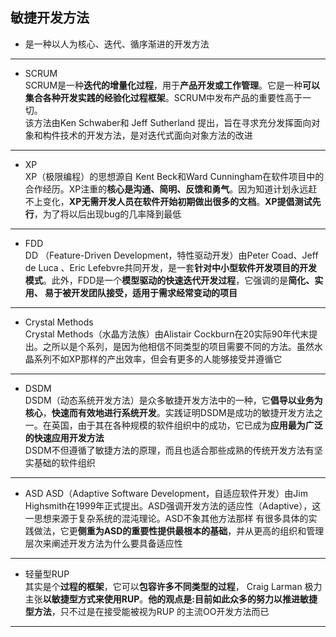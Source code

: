 ## 敏捷开发方法
* 是一种以人为核心、迭代、循序渐进的开发方法
***

* SCRUM   
SCRUM是一种**迭代的增量化过程**，用于**产品开发或工作管理**。它是一种**可以集合各种开发实践的经验化过程框架**。SCRUM中发布产品的重要性高于一切。   
   该方法由Ken Schwaber和 Jeff Sutherland 提出，旨在寻求充分发挥面向对象和构件技术的开发方法，是对迭代式面向对象方法的改进
***

* XP   
XP（极限编程）的思想源自 Kent Beck和Ward Cunningham在软件项目中的合作经历。XP注重的**核心是沟通、简明、反馈和勇气**。因为知道计划永远赶不上变化，**XP无需开发人员在软件开始初期做出很多的文档**。**XP提倡测试先行**，为了将以后出现bug的几率降到最低
***

* FDD   
DD （Feature-Driven Development，特性驱动开发）由Peter Coad、Jeff de Luca 、Eric Lefebvre共同开发，是一套**针对中小型软件开发项目的开发模式**。此外，FDD是一个**模型驱动的快速迭代开发过程**，它强调的是**简化、实用、 易于被开发团队接受，适用于需求经常变动的项目**
***

* Crystal Methods   
Crystal Methods（水晶方法族）由Alistair Cockburn在20实际90年代末提出。之所以是个系列，是因为他相信不同类型的项目需要不同的方法。虽然水晶系列不如XP那样的产出效率，但会有更多的人能够接受并遵循它
***


* DSDM   
DSDM（动态系统开发方法）是众多敏捷开发方法中的一种，它**倡导以业务为核心**，**快速而有效地进行系统开发**。实践证明DSDM是成功的敏捷开发方法之一。在英国，由于其在各种规模的软件组织中的成功，它已成为**应用最为广泛的快速应用开发方法**   
DSDM不但遵循了敏捷方法的原理，而且也适合那些成熟的传统开发方法有坚实基础的软件组织   
***

* ASD
ASD（Adaptive Software Development，自适应软件开发）由Jim Highsmith在1999年正式提出。ASD强调开发方法的适应性（Adaptive），这一思想来源于复杂系统的混沌理论。ASD不象其他方法那样 有很多具体的实践做法，它更**侧重为ASD的重要性提供最根本的基础**，并从更高的组织和管理层次来阐述开发方法为什么要具备适应性
***

* 轻量型RUP    
其实是个**过程的框架**，它可以**包容许多不同类型的过程**， Craig Larman 极力主张**以敏捷型方式来使用RUP**。**他的观点是:目前如此众多的努力以推进敏捷型方法**，只不过是在接受能被视为RUP 的主流OO开发方法而已
***